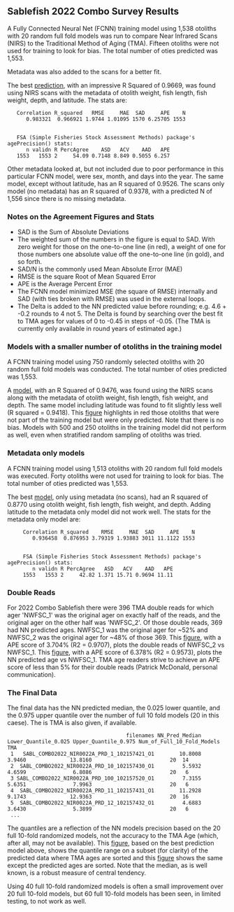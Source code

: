 ## Sablefish 2022 Combo Survey Results ##
A Fully Connected Neural Net (FCNN) training model using 1,538 otoliths with 20 random full fold models was run to compare Near Infrared Scans (NIRS) to the Traditional Method of Aging (TMA).  Fifteen otoliths were not used for training to look for bias. The total number of oties predicted was 1,553.

Metadata was also added to the scans for a better fit.  

The best [prediction](/Sablefish_2022_Combo_Survey_Results_DRAFT/Sable_2022_Combo_Scans_Otie_Wgt_Fish_Len_Weight_Depth_Lat_Agreement_Fig.png), with an impressive R Squared of 0.9669, was found using NIRS scans with the metadata of otolith weight, fish length, fish weight, depth, and latitude. 
The stats are:

       Correlation R_squared   RMSE     MAE  SAD     APE    N
          0.983321  0.966921 1.9744 1.01095 1570 6.25705 1553
     
     
       FSA (Simple Fisheries Stock Assessment Methods) package's agePrecision() stats:     
          n validn R PercAgree    ASD   ACV    AAD   APE
       1553   1553 2     54.09 0.7148 8.849 0.5055 6.257

Other metadata looked at, but not included due to poor performance in this particular FCNN model, were sex, month, and days into the year. The same model, except without latitude, has an R squared of 0.9526. The scans only model (no metadata) has an R squared of 0.9378, with a predicted N of 1,556 since there is no missing metadata.

### Notes on the Agreement Figures and Stats
- SAD is the Sum of Absolute Deviations
- The weighted sum of the numbers in the figure is equal to SAD. With zero weight for those on the one-to-one line (in red), a weight of one for those numbers one absolute value off the one-to-one line (in gold), and so forth.
- SAD/N is the commonly used Mean Absolute Error (MAE)
- RMSE is the square Root of Mean Squared Error
- APE is the Average Percent Error
- The FCNN model minimized MSE (the square of RMSE) internally and SAD (with ties broken with RMSE) was used in the external loops.
- The Delta is added to the NN predicted value before rounding; e.g. 4.6 + -0.2 rounds to 4 not 5. The Delta is found by searching over the best fit to TMA ages for values of 0 to -0.45 in steps of -0.05. (The TMA is currently only available in round years of estimated age.)

### Models with a smaller number of otoliths in the training model 
A FCNN training model using 750 randomly selected otoliths with 20 random full fold models was conducted. The total number of oties predicted was 1,553.

A [model](/Sablefish_2022_Combo_Survey_Results_DRAFT/Sable_2022_Combo_Scans_Otie_Wgt_Fish_Len_Weight_Depth_750N_Agreement_Fig.png), with an R Squared of 0.9476, was found using the NIRS scans along with the metadata of otolith weight, fish length, fish weight, and depth. The same model including latitude was found to fit slightly less well (R squared = 0.9418). This [figure](/Sablefish_2022_Combo_Survey_Results_DRAFT/TMA_minus_NN_Age_Rounded_vs_TMA_Jittered_Left_Out_Oties_Highlighted_750N.png) highlights in red those otoliths that were not part of the training model but were only predicted.  Note that there is no bias. Models with 500 and 250 otoliths in the training model did not perform as well, even when stratified random sampling of otoliths was tried.


### Metadata only models
A FCNN training model using 1,513 otoliths with 20 random full fold models was executed.  Forty otoliths were not used for training to look for bias. The total number of oties predicted was 1,553.

The best [model](/Sablefish_2022_Combo_Survey_Results_DRAFT/Sable_2022_Combo_Otie_Wgt_Fish_Len_Weight_Depth_Metadata_Only_Agreement_Fig.png), only using metadata (no scans), had an R squared of 0.8770 using otolith weight, fish length, fish weight, and depth. Adding latitude to the metadata only model did not work well. The stats for the metadata only model are:


         Correlation R_squared    RMSE     MAE  SAD     APE    N
            0.936458  0.876953 3.79319 1.93883 3011 11.1122 1553
       
       
         FSA (Simple Fisheries Stock Assessment Methods) package's agePrecision() stats:       
            n validn R PercAgree   ASD   ACV    AAD   APE
         1553   1553 2     42.82 1.371 15.71 0.9694 11.11

### Double Reads
For 2022 Combo Sablefish there were 396 TMA double reads for which ager 'NWFSC_1' was the original ager on exactly half of the reads, and the original ager on the other half was 'NWFSC_2'.  Of those double reads, 369 had NN predicted ages. NWFSC_1 was the original ager for ~52% and NWFSC_2 was the original ager for ~48% of those 369. This [figure](/Sablefish_2022_Combo_Survey_Results_DRAFT/Sable_2022_Combo_Double_Rds_NWFSC_1_vs_NWFSC_2.png), with a APE score of 3.704% (R2 = 0.9707), plots the double reads of NWFSC_2 vs NWFSC_1. This [figure](/Sablefish_2022_Combo_Survey_Results_DRAFT/Sable_2022_Combo_Double_Rds_NWFSC_1_vs_NN_Pred_Rd.png), with a APE score of 6.378% (R2 = 0.9573), plots the NN predicted age vs NWFSC_1. TMA age readers strive to achieve an APE score of less than 5% for their double reads (Patrick McDonald, personal communication).

### The Final Data

The final data has the NN predicted median, the 0.025 lower quantile, and the 0.975 upper quantile over the number of full 10 fold models (20 in this caese). The is TMA is also given, if available.



                                          filenames NN_Pred_Median Lower_Quantile_0.025 Upper_Quantile_0.975 Num_of_Full_10_Fold_Models TMA
     1   SABL_COMBO2022_NIR0022A_PRD_1_102157421_O1        10.8008               3.9460              13.8160                         20  14
     2  SABL_COMBO2022_NIR0022A_PRD_10_102157430_O1         5.5932               4.6599               6.8086                         20   6
     3 SABL_COMBO2022_NIR0022A_PRD_100_102157520_O1         7.3155               5.6351               7.9963                         20   6
     4  SABL_COMBO2022_NIR0022A_PRD_11_102157431_O1        11.2928               9.1743              12.9363                         20  16
     5  SABL_COMBO2022_NIR0022A_PRD_12_102157432_O1         4.6883               3.6430               5.3899                         20   6
     ...

The quantiles are a reflection of the NN models precision based on the 20 full 10-fold randomized models, not the accuracy to the TMA Age (which, after all, may not be available).  This [figure](/Sablefish_2022_Combo_Survey_Results_DRAFT/Sable_2022_Combo_Scans_Otie_Wgt_Fish_Len_Weight_Depth_Lat_TMA_Sorted_Subset.png), based on the best prediction model above, 
shows the quantile range on a subset (for clarity) of the predicted data where TMA ages are sorted and this [figure](/Sablefish_2022_Combo_Survey_Results_DRAFT/Sable_2022_Combo_Scans_Otie_Wgt_Fish_Len_Weight_Depth_Lat_Predicted_Ages_Sorted_Subset.png) shows the same except the predicted ages are sorted. Note that the median, as is well known, is a robust measure of central tendency. 

Using 40 full 10-fold randomized models is often a small improvement over 20 full 10-fold models, but 60 full 10-fold models has been seen, in limited testing, to not work as well.
     

















